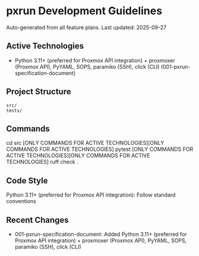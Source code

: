 # pxrun Development Guidelines

Auto-generated from all feature plans. Last updated: 2025-09-27

## Active Technologies
- Python 3.11+ (preferred for Proxmox API integration) + proxmoxer (Proxmox API), PyYAML, SOPS, paramiko (SSH), click (CLI) (001-pxrun-specification-document)

## Project Structure
```
src/
tests/
```

## Commands
cd src [ONLY COMMANDS FOR ACTIVE TECHNOLOGIES][ONLY COMMANDS FOR ACTIVE TECHNOLOGIES] pytest [ONLY COMMANDS FOR ACTIVE TECHNOLOGIES][ONLY COMMANDS FOR ACTIVE TECHNOLOGIES] ruff check .

## Code Style
Python 3.11+ (preferred for Proxmox API integration): Follow standard conventions

## Recent Changes
- 001-pxrun-specification-document: Added Python 3.11+ (preferred for Proxmox API integration) + proxmoxer (Proxmox API), PyYAML, SOPS, paramiko (SSH), click (CLI)

<!-- MANUAL ADDITIONS START -->
<!-- MANUAL ADDITIONS END -->